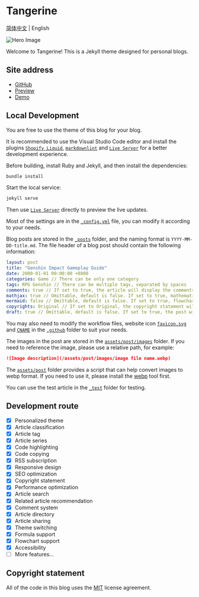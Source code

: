 # Tangerine

[简体中文](./README_zh-CN.md) | English

![Hero Image](https://heroimg.glitch.me/hero?title=Tangerine&subTitle=A%20Jekyll%20theme%20designed%20for%20personal%20blogs&style=layered-peaks&subFontSize=32)

Welcome to Tangerine! This is a Jekyll theme designed for personal blogs.

## Site address

- [GitHub](https://github.com/WCY-dt/tangerine)
- [Preview](https://tangerine.ch3nyang.top/)
- [Demo](https://blog.ch3nyang.top/)

## Local Development

You are free to use the theme of this blog for your blog.

It is recommended to use the Visual Studio Code editor and install the plugins [`Shopify Liquid`](https://marketplace.visualstudio.com/items?itemName=Shopify.theme-check-vscode), [`markdownlint`](https://marketplace.visualstudio.com/items?itemName=DavidAnson.vscode-markdownlint) and [`Live Server`](https://marketplace.visualstudio.com/items?itemName=ritwickdey.LiveServer) for a better development experience.

Before building, install Ruby and Jekyll, and then install the dependencies:

```bash
bundle install
```

Start the local service:

```bash
jekyll serve
```

Then use [`Live Server`](https://marketplace.visualstudio.com/items?itemName=ritwickdey.LiveServer) directly to preview the live updates.

Most of the settings are in the [`_config.yml`](./_config.yml) file, you can modify it according to your needs.

Blog posts are stored in the [`_posts`](./_posts) folder, and the naming format is `YYYY-MM-DD-title.md`. The file header of a blog post should contain the following information:

```yaml
layout: post
title: "Genshin Impact Gameplay Guide"
date: 2000-01-01 00:00:00 +0800
categories: Game // There can be only one category
tags: RPG Genshin // There can be multiple tags, separated by spaces
comments: true // If set to true, the article will display the comments area; otherwise, it will not be displayed
mathjax: true // Omittable, default is false. If set to true, mathematical formula support will be enabled
mermaid: false // Omittable, default is false. If set to true, flowchart support will be enabled
copyrights: Original // If set to Original, the copyright statement will be displayed at the end; otherwise, it will not be displayed
draft: true // Omittable, default is false. If set to true, the post will not be displayed on the homepage
```

You may also need to modify the workflow files, website icon [`favicon.svg`](./favicon.svg) and [`CNAME`](./CNAME) in the [`.github`](./.github) folder to suit your needs.

The images in the post are stored in the [`assets/post/images`](./assets/post/images) folder. If you need to reference the image, please use a relative path, for example:

```markdown
![Image description](/assets/post/images/image file name.webp)
```

The [`assets/post`](./assets/post) folder provides a script that can help convert images to webp format. If you need to use it, please install the [webp](https://developers.google.com/speed/webp) tool first.

You can use the test article in the [`_test`](./_test) folder for testing.

## Development route

- [x] Personalized theme
- [x] Article classification
- [x] Article tag
- [x] Article series
- [x] Code highlighting
- [x] Code copying
- [x] RSS subscription
- [x] Responsive design
- [x] SEO optimization
- [x] Copyright statement
- [x] Performance optimization
- [x] Article search
- [x] Related article recommendation
- [x] Comment system
- [x] Article directory
- [x] Article sharing
- [x] Theme switching
- [x] Formula support
- [x] Flowchart support
- [x] Accessibility
- [ ] More features...

## Copyright statement

All of the code in this blog uses the [MIT](https://opensource.org/licenses/MIT) license agreement.

